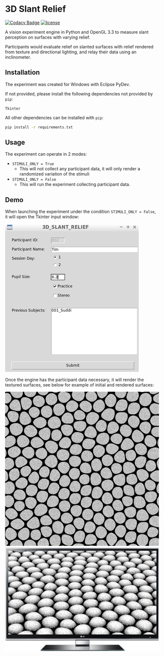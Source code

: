 # 3D Slant Relief

[![Codacy Badge](https://api.codacy.com/project/badge/Grade/503fb689d2b5435ab5a40388d6577557)](https://www.codacy.com/app/Suddi/3DSlantRelief?utm_source=github.com&utm_medium=referral&utm_content=suddi/3DSlantRelief&utm_campaign=badger)
[![license](https://img.shields.io/github/license/suddi/3DSlantRelief.svg?maxAge=2592000)](https://github.com/suddi/3DSlantRelief/blob/master/LICENSE)

A vision experiment engine in Python and OpenGL 3.3 to measure slant perception on surfaces with varying relief. 

Participants would evaluate relief on slanted surfaces with relief rendered from texture and directional lighting, and relay their data using an inclinometer.

## Installation

The experiment was created for Windows with Eclipse PyDev.

If not provided, please install the following dependencies not provided by `pip`:

````
Tkinter
````

All other dependencies can be installed with `pip`:

````sh
pip install -r requirements.txt
````

## Usage

The experiment can operate in 2 modes:

- `STIMULI_ONLY = True`
    - This will not collect any participant data, it will only render a randomized variation of the stimuli
- `STIMULI_ONLY = False`
    - This will run the experiment collecting participant data.

## Demo

When launching the experiment under the condition `STIMULI_ONLY = False`, it will open the Tkinter input window:

![Tkinter Input Window](img/demo/input.jpg)

Once the engine has the participant data necessary, it will render the textured surfaces, see below for example of initial and rendered surfaces:

![Colormap](img/stimuli/colormaps/1.png)
![Rendered Image on Screen](img/demo/sample.png) 
